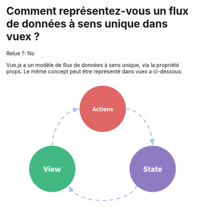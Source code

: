 # Comment représentez-vous un flux de données à sens unique dans vuex ?

Relue ?: No

Vue.js a un modèle de flux de données à sens unique, via la propriété props.  Le même concept peut être représenté dans vuex a ci-dessous:

![Untitled](Comment%20repre%CC%81sentez-vous%20un%20flux%20de%20donne%CC%81es%20a%CC%80%20s%203c2c5af49c0340ccbd6163f05cbc87f9/Untitled.png)